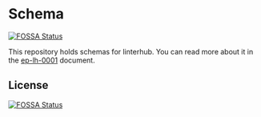 # Schema
[![FOSSA Status](https://app.fossa.io/api/projects/git%2Bgithub.com%2Flinterhub%2Fschema.svg?type=shield)](https://app.fossa.io/projects/git%2Bgithub.com%2Flinterhub%2Fschema?ref=badge_shield)


This repository holds schemas for linterhub. You can read more about it in the [ep-lh-0001](https://github.com/repometric/ep/blob/master/ep/lh/ep-lh-0001.md) document.


## License
[![FOSSA Status](https://app.fossa.io/api/projects/git%2Bgithub.com%2Flinterhub%2Fschema.svg?type=large)](https://app.fossa.io/projects/git%2Bgithub.com%2Flinterhub%2Fschema?ref=badge_large)